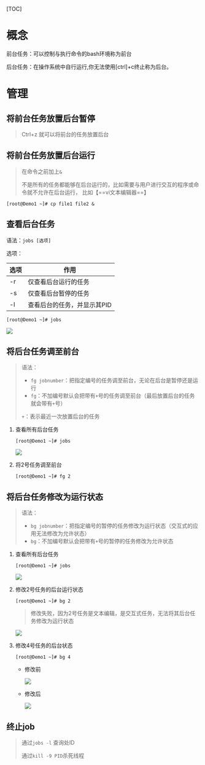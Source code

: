 [TOC]

# 概念

前台任务：可以控制与执行命令的bash环境称为前台

后台任务：在操作系统中自行运行,你无法使用[ctrl]+c终止称为后台。



# 管理

## 将前台任务放置后台暂停

> Ctrl+z 就可以将前台的任务放置后台

## 将前台任务放置后台运行

> 在命令之前加上`&`
>
> 不是所有的任务都能够在后台运行的，比如需要与用户进行交互的程序或命令就不允许在后台运行， 比如【==vi文本编辑器==】

```shell
[root@Demo1 ~]# cp file1 file2 &
```



## 查看后台任务

语法：`jobs [选项]`

选项：

| 选项 | 作用                        |
| ---- | --------------------------- |
| -r   | 仅查看后台运行的任务        |
| -s   | 仅查看后台暂停的任务        |
| -l   | 查看后台的任务，并显示其PID |

```shell
[root@Demo1 ~]# jobs
```

![](https://note.youdao.com/yws/api/personal/file/D45C2E7320F049C6A0A02AB36AA4237C?method=download&shareKey=2d9bd587f06b6922a58a3f1e0e920124)

## 将后台任务调至前台

> 语法：
>
> - `fg jobnumber`：把指定编号的任务调至前台，无论在后台是暂停还是运行
> - `fg`：不加编号默认会把带有`+`号的任务调至前台（最后放置后台的任务就会带有`+`号）
>
> `+`：表示最近一次放置后台的任务

1. 查看所有后台任务

   ```shell
   [root@Demo1 ~]# jobs
   ```

   ![](https://note.youdao.com/yws/api/personal/file/D45C2E7320F049C6A0A02AB36AA4237C?method=download&shareKey=2d9bd587f06b6922a58a3f1e0e920124)

2. 将2号任务调至前台

   ```shell
   [root@Demo1 ~]# fg 2
   ```



## 将后台任务修改为运行状态

> 语法：
>
> - `bg jobnumber`：把指定编号的暂停的任务修改为运行状态（交互式的应用无法修改为允许状态）
> - `bg`：不加编号默认会把带有`+`号的暂停的任务修改为允许状态

1. 查看所有后台任务

   ```shell
   [root@Demo1 ~]# jobs
   ```

   ![](https://note.youdao.com/yws/api/personal/file/D45C2E7320F049C6A0A02AB36AA4237C?method=download&shareKey=2d9bd587f06b6922a58a3f1e0e920124)

2. 修改2号任务的后台运行状态

   ```shell
   [root@Demo1 ~]# bg 2
   ```

   > 修改失败，因为2号任务是文本编辑，是交互式任务，无法将其后台任务修改为运行状态

   ![](https://note.youdao.com/yws/api/personal/file/9FAE2EEB66954706A153A42353CA95E7?method=download&shareKey=540e01f9f366ed52844f285f04dd1978)

3. 修改4号任务的后台状态

   ```shell
   [root@Demo1 ~]# bg 4
   ```

   - 修改前

     ![](https://note.youdao.com/yws/api/personal/file/FAF4B23D6A354BFAB5A614A63D3A02E2?method=download&shareKey=949ab43b2332ebacb38d362f3ffca4db)

   - 修改后

     ![](https://note.youdao.com/yws/api/personal/file/CF569C0E11574F49B31D4E9E64850FA1?method=download&shareKey=9575b7840e81444b02c704917c198e47)



## 终止job

> 通过`jobs -l` 查询处ID
>
> 通过`kill -9 PID`杀死线程